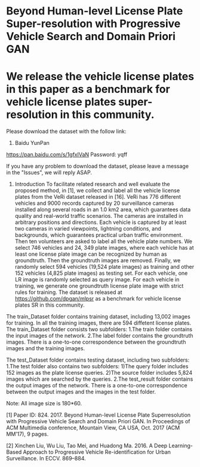 # Beyond Human-level License Plate Super-resolution with Progressive Vehicle Search and Domain Priori GAN
# We release the vehicle license plates in this paper as a benchmark for vehicle license plates super-resolution in this community.

Please download the dataset with the follow link:
1. Baidu YunPan

https://pan.baidu.com/s/1gfxIVaN Password: yqff

If you have any problem to download the dataset, please leave a message in the "Issues", we will reply ASAP.

1. Introduction
To facilitate related research and well evaluate the proposed method, in [1], we collect and label all the vehicle license plates
from the VeRi dataset released in [16]. VeRi has 776 different vehicles and 9000 records captured by 20 surveillance cameras installed along several roads in an 1.0 km2 area, which guarantees data quality and real-world traffic scenarios. The cameras are installed in arbitrary positions and directions. Each vehicle is captured by at least two cameras in varied viewpoints, lightning conditions, and backgrounds, which guarantees practical urban traffic environment. Then ten volunteers are asked to label all the vehicle plate numbers. We select 746 vehicles and 24, 349 plate images, where each vehicle has at least one license plate image can be recognized by human as groundtruth. Then the groundtruth images are removed. Finally, we randomly select 594 vehicles (19,524 plate images) as training and other 152 vehicles (4,825 plate images) as testing set. For each vehicle, one LR image is randomly selected as query image. For each vehicle in training, we generate one groundtruth license plate image with strict rules for training. The dataset is released at https://github.com/dpgan/mlpsr as a benchmark for vehicle license plates SR in this community.

The train_Dataset folder contains training dataset, including 13,002 images for training.
In all the training images, there are 594 diffetent license plates. The train_Dataset folder consists two subfolders:
     1.The train folder contains the input images of the network.
     2.The label folder contains the groundtruth images. There is a one-to-one correspondence between the groundtruth images and the training images.

The test_Dataset folder contains testing dataset, including two subfolders:
     1.The test folder also contains two subfolders:
        1)The query folder includes 152 images as the plate license queries. 
        2)The source folder includes 5,824 images which are searched by the queries.
     2.The test_result folder contains the output images of the network. There is a one-to-one correspondence between the output images and the images in the test folder.

Note: All image size is 180*60. 


[1] Paper ID: 824. 2017. Beyond Human-level License Plate Superresolution with Progressive Vehicle Search and Domain Priori GAN. In Proceedings of ACM Multimedia conference, Mountain View, CA USA, Oct. 2017 (ACM MM’17), 9 pages.

[2] Xinchen Liu, Wu Liu, Tao Mei, and Huadong Ma. 2016. A Deep Learning-Based Approach to Progressive Vehicle Re-identification for Urban Surveillance. In ECCV. 869–884.
